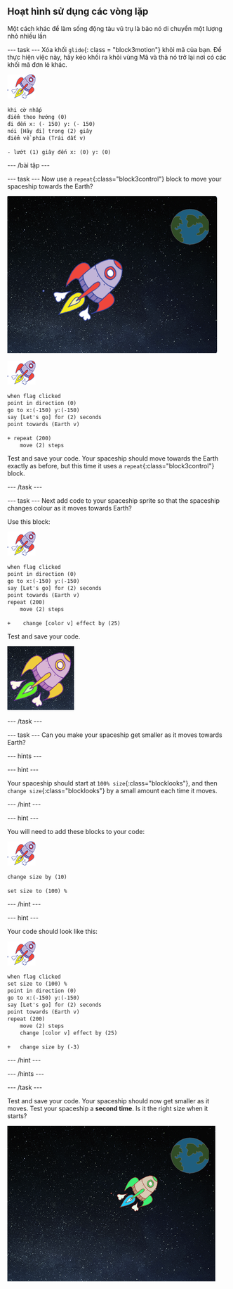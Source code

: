 ## Hoạt hình sử dụng các vòng lặp

Một cách khác để làm sống động tàu vũ trụ là bảo nó di chuyển một lượng nhỏ nhiều lần

\--- task \--- Xóa khối `glide`{: class = "block3motion"} khỏi mã của bạn. Để thực hiện việc này, hãy kéo khối ra khỏi vùng Mã và thả nó trở lại nơi có các khối mã đơn lẻ khác.

![Tàu vũ trụ](images/sprite-spaceship.png)

```blocks3
khi cờ nhấp
điểm theo hướng (0)
đi đến x: (- 150) y: (- 150)
nói [Hãy đi] trong (2) giây
điểm về phía (Trái đất v)

- lướt (1) giây đến x: (0) y: (0)
```

\--- /bài tập \---

\--- task \--- Now use a `repeat`{:class="block3control"} block to move your spaceship towards the Earth?

![Thử nghiệm hoạt hình tàu vũ trụ](images/space-animate-stage.png)

![Spaceship sprite](images/sprite-spaceship.png)

```blocks3
when flag clicked
point in direction (0)
go to x:(-150) y:(-150)
say [Let's go] for (2) seconds
point towards (Earth v)

+ repeat (200)
    move (2) steps
```

Test and save your code. Your spaceship should move towards the Earth exactly as before, but this time it uses a `repeat`{:class="block3control"} block.

\--- /task \---

\--- task \--- Next add code to your spaceship sprite so that the spaceship changes colour as it moves towards Earth?

Use this block:

![Spaceship sprite](images/sprite-spaceship.png)

```blocks3
when flag clicked
point in direction (0)
go to x:(-150) y:(-150)
say [Let's go] for (2) seconds
point towards (Earth v)
repeat (200)
    move (2) steps

+    change [color v] effect by (25)
```

Test and save your code.

![Testing a colour-changing spaceship](images/space-colour-test.png)

\--- /task \---

\--- task \--- Can you make your spaceship get smaller as it moves towards Earth?

\--- hints \---

\--- hint \---

Your spaceship should start at `100% size`{:class="blocklooks"}, and then `change size`{:class="blocklooks"} by a small amount each time it moves.

\--- /hint \---

\--- hint \---

You will need to add these blocks to your code:

![Tàu vũ trụ](images/sprite-spaceship.png)

```blocks3
change size by (10)

set size to (100) %
```

\--- /hint \---

\--- hint \---

Your code should look like this:

![Spaceship sprite](images/sprite-spaceship.png)

```blocks3
when flag clicked
set size to (100) %
point in direction (0)
go to x:(-150) y:(-150)
say [Let's go] for (2) seconds
point towards (Earth v)
repeat (200)
    move (2) steps
    change [color v] effect by (25)

+   change size by (-3)
```

\--- /hint \---

\--- /hints \---

\--- /task \---

Test and save your code. Your spaceship should now get smaller as it moves. Test your spaceship a **second time**. Is it the right size when it starts?

![Testing a shrinking spaceship](images/space-size-test.png)